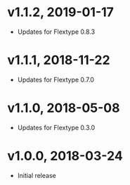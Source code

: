 # v1.1.2, 2019-01-17
* Updates for Flextype 0.8.3

# v1.1.1, 2018-11-22
* Updates for Flextype 0.7.0

# v1.1.0, 2018-05-08
* Updates for Flextype 0.3.0

# v1.0.0, 2018-03-24
* Initial release
